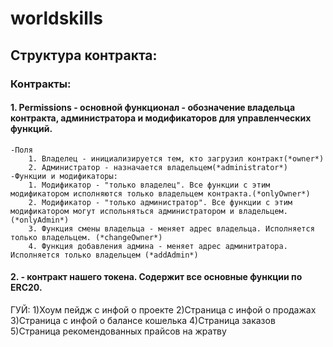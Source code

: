 # worldskills
## Структура контракта:
### Контракты:
#### 1. Permissions - основной функционал - обозначение владельца контракта, администратора и модификаторов для управленческих функций.
    -Поля
        1. Владелец - инициализируется тем, кто загрузил контракт(*owner*)
        2. Администратор - назначается владельцем(*administrator*)
    -Функции и модификаторы:
        1. Модификатор - "только владелец". Все функции с этим модификатором исполняются только владельцем контракта.(*onlyOwner*)
        2. Модификатор - "только администратор". Все функции с этим модификатором могут испольняться администратором и владельцем.(*onlyAdmin*)
        3. Функция смены владельца - меняет адрес владельца. Исполняется только владельцем. (*changeOwner*)
        4. Функция добавления админа - меняет адрес админитратора. Исполняется только владельцем (*addAdmin*)
#### 2.  - контракт нашего токена. Содержит все основные функции по ERC20.
        

ГУЙ:
1)Хоум пейдж с инфой о проекте
2)Страница с инфой о продажах
3)Страница с инфой о балансе кошелька
4)Страница заказов
5)Страница рекомендованных прайсов на жратву








